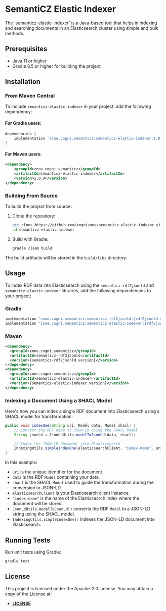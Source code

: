# SemantiCZ Elastic Indexer

The 'semanticz-elastic-indexer' is a Java-based tool that helps in indexing and searching documents in an Elasticsearch cluster using simple and bulk methods.

## Prerequisites

- Java 11 or higher
- Gradle 8.5 or higher for building the project

## Installation

### From Maven Central

To include `semanticz-elastic-indexer` in your project, add the following dependency:

#### For Gradle users:

```gradle
dependencies {
    implementation 'zone.cogni.semanticz:semanticz-elastic-indexer:1.0.0'
}
```

#### For Maven users:

```xml
<dependency>
    <groupId>zone.cogni.semanticz</groupId>
    <artifactId>semanticz-elastic-indexer</artifactId>
    <version>1.0.0</version>
</dependency>
```

### Building From Source

To build the project from source:

1. Clone the repository:
   ```bash
   git clone https://github.com/cognizone/semanticz-elastic-indexer.git
   cd semanticz-elastic-indexer
   ```

2. Build with Gradle:
   ```bash
   gradle clean build
   ```

The build artifacts will be stored in the `build/libs` directory.

## Usage

To index RDF data into Elasticsearch using the `semanticz-rdf2jsonld` and `semanticz-elastic-indexer` libraries, add the following dependencies to your project:

### Gradle

```gradle
implementation "zone.cogni.semanticz:semanticz-rdf2jsonld:{rdf2jsonld.version}"
implementation "zone.cogni.semanticz:semanticz-elastic-indexer:{rdf2jsonld.version}"
```

### Maven

```xml
<dependency>
  <groupId>zone.cogni.semanticz</groupId>
  <artifactId>semanticz-rdf2jsonld</artifactId>
  <version>{semanticz-rdf2jsonld.version}</version>
</dependency>
<dependency>
  <groupId>zone.cogni.semanticz</groupId>
  <artifactId>semanticz-elastic-indexer</artifactId>
  <version>{semanticz-elastic-indexer.version}</version>
</dependency>
```

### Indexing a Document Using a SHACL Model

Here's how you can index a single RDF document into Elasticsearch using a SHACL model for transformation:

```java
public void indexOne(String uri, Model data, Model shacl) {
    // Convert the RDF data to JSON-LD using the SHACL model
    String jsonLd = JsonLdUtils.modelToJsonLd(data, shacl);

    // Index the JSON-LD document into Elasticsearch
    IndexingUtils.simpleIndexOne(elasticsearchClient, "index-name", uri, jsonLd);
}
```

In this example:

- `uri` is the unique identifier for the document.
- `data` is the RDF `Model` containing your data.
- `shacl` is the SHACL `Model` used to guide the transformation during the conversion to JSON-LD.
- `elasticsearchClient` is your Elasticsearch client instance.
- `"index-name"` is the name of the Elasticsearch index where the document will be stored.
- `JsonLdUtils.modelToJsonLd()` converts the RDF `Model` to a JSON-LD string using the SHACL model.
- `IndexingUtils.simpleIndexOne()` indexes the JSON-LD document into Elasticsearch.

## Running Tests

Run unit tests using Gradle:

```bash
gradle test
```

## License

This project is licensed under the Apache-2.0 License. You may obtain a copy of the License at:

- **[LICENSE](./../LICENSE)**